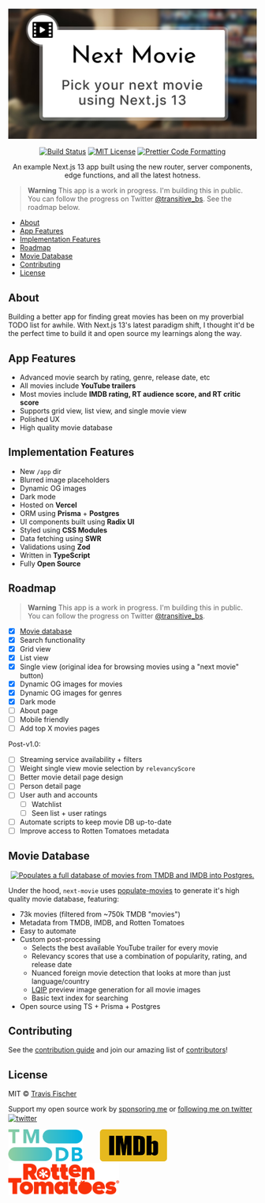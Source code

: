 <p align="center">
  <a href="https://next-movie.transitivebullsh.it">
    <img alt="Pick your next movie using Next.js 13" src="/public/social.jpg">
  </a>
</p>

<p align="center">
  <a href="https://github.com/transitive-bullshit/next-movie/actions/workflows/test.yml"><img alt="Build Status" src="https://github.com/transitive-bullshit/next-movie/actions/workflows/test.yml/badge.svg"></a>
  <a href="https://github.com/transitive-bullshit/next-movie/blob/main/license"><img alt="MIT License" src="https://img.shields.io/badge/license-MIT-blue"></a>
  <a href="https://prettier.io"><img alt="Prettier Code Formatting" src="https://img.shields.io/badge/code_style-prettier-brightgreen.svg"></a>
</p>

<p align="center">
  An example Next.js 13 app built using the new router, server components, edge functions, and all the latest hotness.
</p>

> **Warning**
> This app is a work in progress. I'm building this in public. You can follow the progress on Twitter [@transitive_bs](https://twitter.com/transitive_bs).
> See the roadmap below.

- [About](#about)
- [App Features](#app-features)
- [Implementation Features](#implementation-features)
- [Roadmap](#roadmap)
- [Movie Database](#movie-database)
- [Contributing](#contributing)
- [License](#license)

## About

Building a better app for finding great movies has been on my proverbial TODO list for awhile. With Next.js 13's latest paradigm shift, I thought it'd be the perfect time to build it and open source my learnings along the way.

## App Features

- Advanced movie search by rating, genre, release date, etc
- All movies include **YouTube trailers**
- Most movies include **IMDB rating, RT audience score, and RT critic score**
- Supports grid view, list view, and single movie view
- Polished UX
- High quality movie database

## Implementation Features

- New `/app` dir
- Blurred image placeholders
- Dynamic OG images
- Dark mode
- Hosted on **Vercel**
- ORM using **Prisma** + **Postgres**
- UI components built using **Radix UI**
- Styled using **CSS Modules**
- Data fetching using **SWR**
- Validations using **Zod**
- Written in **TypeScript**
- Fully **Open Source**

## Roadmap

> **Warning**
> This app is a work in progress. I'm building this in public. You can follow the progress on Twitter [@transitive_bs](https://twitter.com/transitive_bs).

- [x] [Movie database](https://github.com/transitive-bullshit/populate-movies)
- [x] Search functionality
- [x] Grid view
- [x] List view
- [x] Single view (original idea for browsing movies using a "next movie" button)
- [x] Dynamic OG images for movies
- [x] Dynamic OG images for genres
- [x] Dark mode
- [ ] About page
- [ ] Mobile friendly
- [ ] Add top X movies pages

Post-v1.0:

- [ ] Streaming service availability + filters
- [ ] Weight single view movie selection by `relevancyScore`
- [ ] Better movie detail page design
- [ ] Person detail page
- [ ] User auth and accounts
  - [ ] Watchlist
  - [ ] Seen list + user ratings
- [ ] Automate scripts to keep movie DB up-to-date
- [ ] Improve access to Rotten Tomatoes metadata

## Movie Database

<p align="center">
  <a href="https://github.com/transitive-bullshit/populate-movies">
    <img alt="Populates a full database of movies from TMDB and IMDB into Postgres." src="https://raw.githubusercontent.com/transitive-bullshit/populate-movies/main/media/banner.jpg">
  </a>
</p>

Under the hood, `next-movie` uses [populate-movies](https://github.com/transitive-bullshit/populate-movies) to generate it's high quality movie database, featuring:

- 73k movies (filtered from ~750k TMDB "movies")
- Metadata from TMDB, IMDB, and Rotten Tomatoes
- Easy to automate
- Custom post-processing
  - Selects the best available YouTube trailer for every movie
  - Relevancy scores that use a combination of popularity, rating, and release date
  - Nuanced foreign movie detection that looks at more than just language/country
  - [LQIP](https://github.com/transitive-bullshit/lqip-modern) preview image generation for all movie images
  - Basic text index for searching
- Open source using TS + Prisma + Postgres

## Contributing

See the [contribution guide](contributing.md) and join our amazing list of [contributors](https://github.com/transitive-bullshit/next-movie/graphs/contributors)!

## License

MIT © [Travis Fischer](https://transitivebullsh.it)

Support my open source work by [sponsoring me](https://github.com/sponsors/transitive-bullshit) or <a href="https://twitter.com/transitive_bs">following me on twitter <img src="https://storage.googleapis.com/saasify-assets/twitter-logo.svg" alt="twitter" height="24px" align="center"></a>

<p>
  <a href="https://developers.themoviedb.org/3/getting-started/introduction"><img alt="TMDB" src="/public/logos/tmdb.svg" height="65"></a>
  &nbsp; &nbsp; &nbsp; &nbsp;
  <a href="https://www.imdb.com/interfaces/"><img alt="IMDB" src="/public/logos/imdb.png" height="65"></a>
  &nbsp; &nbsp; &nbsp; &nbsp;
  <a href="https://www.rottentomatoes.com"><img alt="Rotten Tomatoes" src="/public/logos/rt.png" height="65"></a>
</p>
